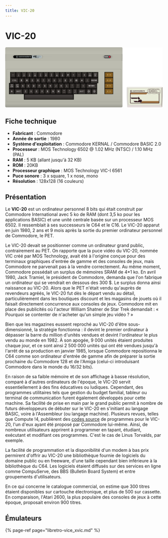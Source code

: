 ```yaml
---
title: VIC-20
---
```


# VIC-20

![](/migration-images/emulateurs/ordinosaures/vic-20/vic20.svg)

## Fiche technique

* **Fabricant** : Commodore
* **Année de sortie** : 1980
* **Système d'exploitation** : Commodore KERNAL / Commodore BASIC 2.0
* **Processeur** : MOS Technology 6502 @ 1.02 MHz \(NTSC\) / 1.10 MHz \(PAL\)
* **RAM** : 5 KB \(allant jusqu'à 32 KB\)
* **ROM** : 20KB
* **Processeur graphique** : MOS Technology VIC-I 6561
* **Puce sonore** : 3 x square, 1 x nose, mono
* **Résolution** : 128x128 \(16 couleurs\)

## Présentation

Le **VIC-20** est un ordinateur personnel 8 bits qui était construit par Commodore International avec 5 ko de RAM \(dont 3,5 ko pour les applications BASIC\) et une unité centrale basée sur un processeur MOS 6502. Il ressemblait à ses successeurs le C64 et le C16. Le VIC-20 apparut en juin 1980, 2 ans et 9 mois après la sortie du premier ordinateur personnel de Commodore, le PET.

Le VIC-20 devait se positionner comme un ordinateur grand public, contrairement au PET. On rapporte que la puce vidéo du VIC-20, nommée VIC créé par MOS Technology, avait été à l'origine conçue pour des terminaux graphiques d'entrée de gamme et des consoles de jeux, mais Commodore ne parvenait pas à la vendre correctement. Au même moment, Commodore possédait un surplus de mémoires SRAM de 4\*1 ko. En avril 1980, Jack Tramiel, le président de Commodore, demanda que l'on fabrique un ordinateur qui se vendrait en dessous des 300 $. Le surplus donna ainsi naissance au VIC-20. Alors que le PET n'était vendu qu'auprès de revendeurs agréés, le VIC-20 fut dès le départ vendu au détail, particulièrement dans les boutiques discount et les magasins de jouets où il faisait directement concurrence aux consoles de jeux. Commodore mit en place des publicités où l'acteur William Shatner de Star Trek demandait : « Pourquoi se contenter de n'acheter qu'un simple jeu vidéo ? »

Bien que les magazines eussent reproché au VIC-20 d'être sous-dimensionné, la stratégie fonctionna : il devint le premier ordinateur à dépasser la barre du million d'unités vendues et devint l'ordinateur le plus vendu au monde en 1982. À son apogée, 9 000 unités étaient produites chaque jour, et ce sont ainsi 2 500 000 unités qui ont été vendues jusqu'à l'arrêt de sa production en janvier 1985, lorsque Commodore repositionna le C64 comme son ordinateur d'entrée de gamme afin de préparer la sortie prochaine du Commodore 128 et de l'Amiga \(celui-ci introduisant Commodore dans le monde du 16/32 bits\).

En raison de sa faible mémoire et de son affichage à basse résolution, comparé à d'autres ordinateurs de l'époque, le VIC-20 servit essentiellement à des fins éducatives ou ludiques. Cependant, des programmes utilitaires tels que gestion du budget familial, tableur ou terminal de communication furent également développés pour cette machine. Sa facilité de prise en main par le grand public permit à nombre de futurs développeurs de débuter sur le VIC-20 en s'initiant au langage BASIC, voire à l'Assembleur \(ou langage machine\). Plusieurs revues, telles que Compute !4, publièrent des [codes source](https://fr.wikipedia.org/wiki/Code_source) de programmes pour le VIC-20, l'un d'eux ayant été proposé par Commodore lui-même. Ainsi, de nombreux utilisateurs apprirent à programmer en tapant, étudiant, exécutant et modifiant ces programmes. C'est le cas de Linus Torvalds, par exemple.

La facilité de programmation et la disponibilité d'un modem à bas prix permirent d'offrir au VIC-20 une bibliothèque fournie de logiciels du domaine public ou en freeware, d'une taille cependant bien inférieure à la bibliothèque du C64. Les logiciels étaient diffusés sur des services en ligne comme CompuServe, des BBS \(Bulletin Board System\) et entre groupements d'utilisateurs.

En ce qui concerne le catalogue commercial, on estime que 300 titres étaient disponibles sur cartouche électronique, et plus de 500 sur cassette. En comparaison, l'Atari 2600, la plus populaire des consoles de jeux à cette époque, proposait environ 900 titres.

## Émulateurs

{% page-ref page="libretro-vice\_xvic.md" %}


